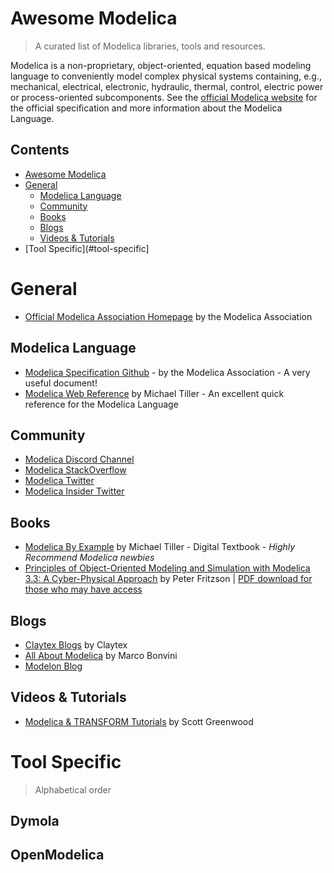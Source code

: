 # Awesome Modelica
> A curated list of Modelica libraries, tools and resources.

Modelica is a non-proprietary, object-oriented, equation based modeling language to conveniently model complex physical systems containing, e.g., mechanical, electrical, electronic, hydraulic, thermal, control, electric power or process-oriented subcomponents.
See the [official Modelica website](https://www.modelica.org/) for the official specification and more information about the Modelica Language.

## Contents
- [Awesome Modelica](awesome-modelica)
- [General](#general)
  - [Modelica Language](#community)
  - [Community](#community)
  - [Books](#books)
  - [Blogs](#blogs)
  - [Videos & Tutorials](#videos-&-tutorials)
- [Tool Specific](#tool-specific]

# General
- [Official Modelica Association Homepage](https://www.modelica.org/) by the Modelica Association

## Modelica Language
- [Modelica Specification Github](https://github.com/modelica/ModelicaSpecification) - by the Modelica Association - A very useful document!
- [Modelica Web Reference](https://webref.modelica.university/) by Michael Tiller - An excellent quick reference for the Modelica Language

## Community
- [Modelica Discord Channel](https://discord.com/invite/bp2yeYU)
- [Modelica StackOverflow](https://stackoverflow.com/questions/tagged/modelica)
- [Modelica Twitter](https://twitter.com/modelica)
- [Modelica Insider Twitter](https://twitter.com/modelicainsider)

## Books
- [Modelica By Example](https://mbe.modelica.university/) by Michael Tiller - Digital Textbook - *Highly Recommend Modelica newbies*
- [Principles of Object-Oriented Modeling and Simulation with Modelica 3.3: A Cyber-Physical Approach](https://www.amazon.com/Principles-Object-Oriented-Modeling-Simulation-Modelica/dp/111885912X) by Peter Fritzson | [PDF download for those who may have access](https://doi.org/10.1002/9781118989166)

## Blogs
- [Claytex Blogs](https://www.claytex.com/blog/) by Claytex
- [All About Modelica](https://marcobonvini.com/modelica/2020/06/29/all-about-modelica.html) by Marco Bonvini
- [Modelon Blog](https://www.modelon.com/news-blog)

## Videos & Tutorials
- [Modelica & TRANSFORM Tutorials](https://www.youtube.com/channel/UCL8MRWi3q0Ivo2KVMLq1O8A) by Scott Greenwood


# Tool Specific
> Alphabetical order

## Dymola

## OpenModelica









